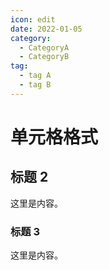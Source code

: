 ```yaml
---
icon: edit
date: 2022-01-05
category:
  - CategoryA
  - CategoryB
tag:
  - tag A
  - tag B
---
```


# 单元格格式

## 标题 2

这里是内容。

### 标题 3

这里是内容。
